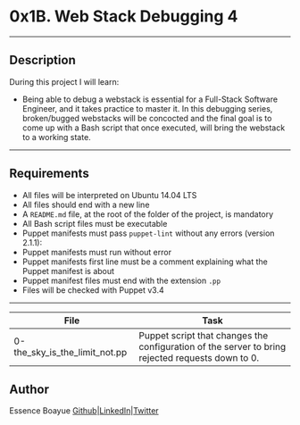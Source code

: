 # 0x1B. Web Stack Debugging 4
---
## Description

During this project I will learn:
- Being able to debug a webstack is essential for a Full-Stack Software Engineer, and it takes practice to master it. In this debugging series, broken/bugged webstacks will be concocted and the final goal is to come up with a Bash script that once executed, will bring the webstack to a working state.
---

## Requirements

- All files will be interpreted on Ubuntu 14.04 LTS
- All files should end with a new line
- A `README.md` file, at the root of the folder of the project, is mandatory
- All Bash script files must be executable
- Puppet manifests must pass `puppet-lint` without any errors (version 2.1.1):
- Puppet manifests must run without error
- Puppet manifests first line must be a comment explaining what the Puppet manifest is about
- Puppet manifest files must end with the extension `.pp`
- Files will be checked with Puppet v3.4


---
File|Task
---|---
0-the_sky_is_the_limit_not.pp | Puppet script that changes the configuration of the server to bring rejected requests down to 0.

## Author
Essence Boayue [Github](https://github.com/eboayue)|[LinkedIn](https://www.linkedin.com/in/essenceboayue/)|[Twitter](https://twitter.com/girlsaregeeks2)
